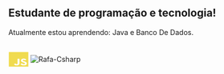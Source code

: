 ## Estudante de programação e tecnologia!

Atualmente estou aprendendo: Java e Banco De Dados.

<div style="display: inline_block"><br>
  <img align="center" alt="JS" height="30" width="40" src="https://raw.githubusercontent.com/devicons/devicon/master/icons/javascript/javascript-plain.svg">
  <img align="center" alt="Rafa-Csharp" height="30" width="40" src="https://cdn-icons-png.flaticon.com/512/4233/4233336.png">
</div>

##
